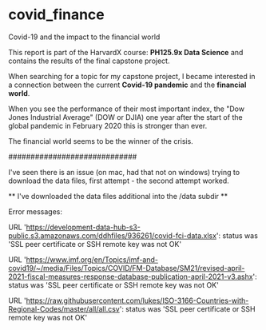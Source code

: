 # covid_finance
Covid-19 and the impact to the financial world

This report is part of the HarvardX course: **PH125.9x Data Science** and contains the results of the final capstone project.  

When searching for a topic for my capstone project, I became interested in a connection between the 
current **Covid-19 pandemic** and the **financial world**. 

When you see the performance of their most important index, the "Dow Jones Industrial Average" (DOW or DJIA) 
one year after the start of the global pandemic in February 2020 this is stronger than ever. 

The financial world seems to be the winner of the crisis. 

#############################

I've seen there is an issue (on mac, had that not on windows) trying to download the data files, first attempt - the second attempt worked.

** I've downloaded the data files additional into the /data subdir **

Error messages:

URL 'https://development-data-hub-s3-public.s3.amazonaws.com/ddhfiles/936261/covid-fci-data.xlsx': status was 'SSL peer certificate or SSH remote key was not OK'

URL 'https://www.imf.org/en/Topics/imf-and-covid19/~/media/Files/Topics/COVID/FM-Database/SM21/revised-april-2021-fiscal-measures-response-database-publication-april-2021-v3.ashx': status was 'SSL peer certificate or SSH remote key was not OK'

URL 'https://raw.githubusercontent.com/lukes/ISO-3166-Countries-with-Regional-Codes/master/all/all.csv': status was 'SSL peer certificate or SSH remote key was not OK'


